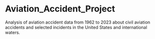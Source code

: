 # Aviation_Accident_Project
Analysis of aviation accident data from 1962 to 2023 about civil aviation accidents and selected incidents in the United States and international waters.
